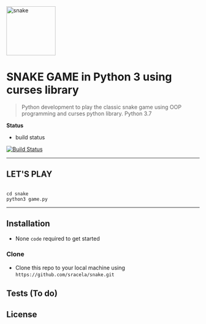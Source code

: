 <img src="https://www.nicepng.com/png/full/28-280749_draw-one-eyed-snake-added-by-markowuzhere-cute.png" title="snake" alt="snake" width=128 height=128>

# SNAKE GAME in Python 3 using curses library

> Python development to play the classic snake game
using OOP programming and curses python library.
> Python 3.7

**Status**

- build status


[![Build Status](http://img.shields.io/travis/badges/badgerbadgerbadger.svg?style=flat-square)](https://travis-ci.org/badges/badgerbadgerbadger)

---

## LET'S PLAY

```code

cd snake
python3 game.py
```

---

## Installation

- None `code` required to get started

### Clone

- Clone this repo to your local machine using `https://github.com/sracela/snake.git`

## Tests (To do)

## License
